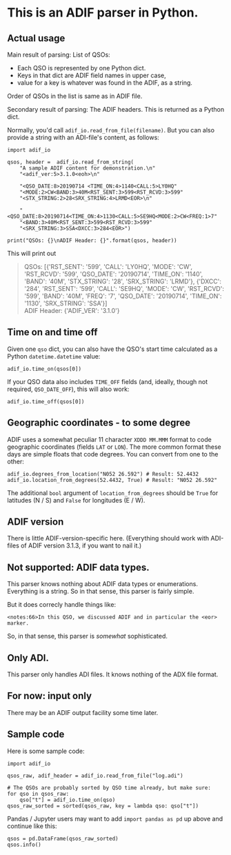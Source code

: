 # This is an ADIF parser in Python.

## Actual usage

Main result of parsing: List of QSOs:

* Each QSO is represented by one Python dict.
* Keys in that dict are ADIF field names in upper case,
* value for a key is whatever was found in the ADIF, as a string.

Order of QSOs in the list is same as in ADIF file.

Secondary result of parsing: The ADIF headers. This is returned as a Python dict.

Normally, you'd call `adif_io.read_from_file(filename)`.  But you can
also provide a string with an ADI-file's content, as follows:

```
import adif_io

qsos, header =  adif_io.read_from_string(
    "A sample ADIF content for demonstration.\n"
    "<adif_ver:5>3.1.0<eoh>\n"
    
    "<QSO_DATE:8>20190714 <TIME_ON:4>1140<CALL:5>LY0HQ"
    "<MODE:2>CW<BAND:3>40M<RST_SENT:3>599<RST_RCVD:3>599"
    "<STX_STRING:2>28<SRX_STRING:4>LRMD<EOR>\n"

    "<QSO_DATE:8>20190714<TIME_ON:4>1130<CALL:5>SE9HQ<MODE:2>CW<FREQ:1>7"
    "<BAND:3>40M<RST_SENT:3>599<RST_RCVD:3>599"
    "<SRX_STRING:3>SSA<DXCC:3>284<EOR>")

print("QSOs: {}\nADIF Header: {}".format(qsos, header))
```

This will print out


> QSOs: [{'RST_SENT': '599', 'CALL': 'LY0HQ', 'MODE': 'CW', 'RST_RCVD': '599', 'QSO_DATE': '20190714', 'TIME_ON': '1140', 'BAND': '40M', 'STX_STRING': '28', 'SRX_STRING': 'LRMD'}, {'DXCC': '284', 'RST_SENT': '599', 'CALL': 'SE9HQ', 'MODE': 'CW', 'RST_RCVD': '599', 'BAND': '40M', 'FREQ': '7', 'QSO_DATE': '20190714', 'TIME_ON': '1130', 'SRX_STRING': 'SSA'}]     
> ADIF Header: {'ADIF_VER': '3.1.0'}

## Time on and time off

Given one `qso` dict, you can also have the QSO's start time calculated as a Python `datetime.datetime` value:

    adif_io.time_on(qsos[0])

If your QSO data also includes `TIME_OFF` fields (and, ideally, though
not required, `QSO_DATE_OFF`), this will also work:

    adif_io.time_off(qsos[0])

## Geographic coordinates - to some degree

ADIF uses a somewhat peculiar 11 character `XDDD MM.MMM` format to
code geographic coordinates (fields `LAT` or `LON`).  The more common
format these days are simple floats that code degrees.  You can convert
from one to the other:

```
adif_io.degrees_from_location("N052 26.592") # Result: 52.4432
adif_io.location_from_degrees(52.4432, True) # Result: "N052 26.592"
```

The additional `bool` argument of `location_from_degrees` should be
`True` for latitudes (N / S) and `False` for longitudes (E / W).

## ADIF version

There is little ADIF-version-specific here.  (Everything should work
with ADI-files of ADIF version 3.1.3, if you want to nail it.)

## Not supported: ADIF data types.

This parser knows nothing about ADIF data types or enumerations.
Everything is a string. So in that sense, this parser is fairly simple.

But it does correcly handle things like:

    <notes:66>In this QSO, we discussed ADIF and in particular the <eor> marker.

So, in that sense, this parser is _somewhat_ sophisticated.

## Only ADI.

This parser only handles ADI files. It knows nothing of the ADX file format.

## For now: input only

There may be an ADIF output facility some time later.

## Sample code

Here is some sample code:

```
import adif_io

qsos_raw, adif_header = adif_io.read_from_file("log.adi")

# The QSOs are probably sorted by QSO time already, but make sure:
for qso in qsos_raw:
    qso["t"] = adif_io.time_on(qso)
qsos_raw_sorted = sorted(qsos_raw, key = lambda qso: qso["t"])
```

Pandas / Jupyter users may want to add `import pandas as pd`
up above and continue like this:

```
qsos = pd.DataFrame(qsos_raw_sorted)
qsos.info()
```
